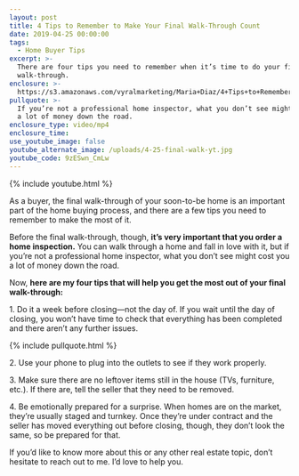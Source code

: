 ```yaml
---
layout: post
title: 4 Tips to Remember to Make Your Final Walk-Through Count
date: 2019-04-25 00:00:00
tags:
  - Home Buyer Tips
excerpt: >-
  There are four tips you need to remember when it’s time to do your final
  walk-through.
enclosure: >-
  https://s3.amazonaws.com/vyralmarketing/Maria+Diaz/4+Tips+to+Remember+to+Make+Your+Final+Walk-Through+Count.mp4
pullquote: >-
  If you’re not a professional home inspector, what you don’t see might cost you
  a lot of money down the road.
enclosure_type: video/mp4
enclosure_time:
use_youtube_image: false
youtube_alternate_image: /uploads/4-25-final-walk-yt.jpg
youtube_code: 9zESwn_CmLw
---
```


{% include youtube.html %}

As a buyer, the final walk-through of your soon-to-be home is an important part of the home buying process, and there are a few tips you need to remember to make the most of it.&nbsp;

Before the final walk-through, though, **it’s very important that you order a home inspection.** You can walk through a home and fall in love with it, but if you’re not a professional home inspector, what you don’t see might cost you a lot of money down the road.&nbsp;

Now, **here are my four tips that will help you get the most out of your final walk-through:**

1\. Do it a week before closing—not the day of. If you wait until the day of closing, you won’t have time to check that everything has been completed and there aren’t any further issues.

{% include pullquote.html %}

2\. Use your phone to plug into the outlets to see if they work properly.&nbsp;

3\. Make sure there are no leftover items still in the house (TVs, furniture, etc.). If there are, tell the seller that they need to be removed.&nbsp;

4\. Be emotionally prepared for a surprise. When homes are on the market, they’re usually staged and turnkey. Once they’re under contract and the seller has moved everything out before closing, though, they don’t look the same, so be prepared for that.&nbsp;

If you’d like to know more about this or any other real estate topic, don’t hesitate to reach out to me. I’d love to help you.